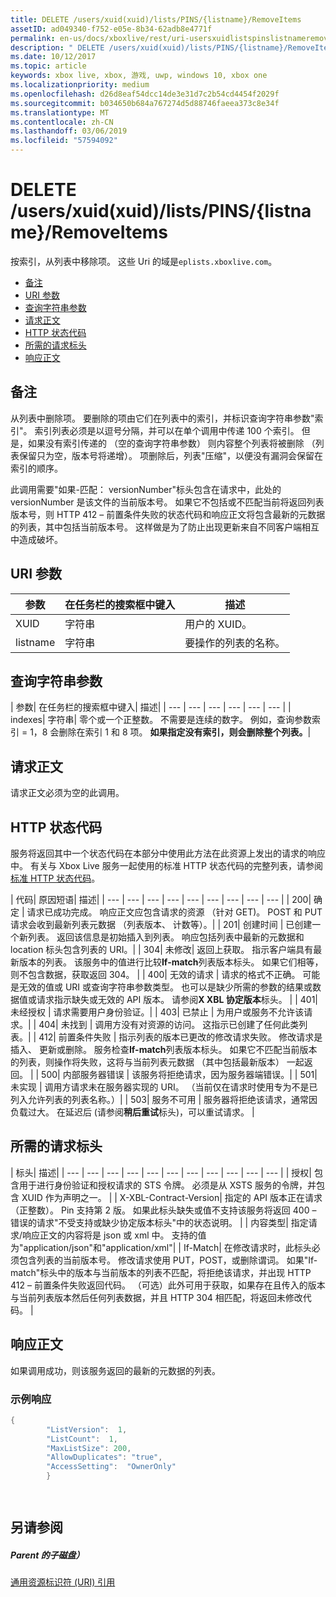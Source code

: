 ```yaml
---
title: DELETE /users/xuid(xuid)/lists/PINS/{listname}/RemoveItems
assetID: ad049340-f752-e05e-8b34-62adb8e4771f
permalink: en-us/docs/xboxlive/rest/uri-usersxuidlistspinslistnameremoveitemsdelete.html
description: " DELETE /users/xuid(xuid)/lists/PINS/{listname}/RemoveItems"
ms.date: 10/12/2017
ms.topic: article
keywords: xbox live, xbox, 游戏, uwp, windows 10, xbox one
ms.localizationpriority: medium
ms.openlocfilehash: d26d8eaf54dcc14de3e31d7c2b54cd4454f2029f
ms.sourcegitcommit: b034650b684a767274d5d88746faeea373c8e34f
ms.translationtype: MT
ms.contentlocale: zh-CN
ms.lasthandoff: 03/06/2019
ms.locfileid: "57594092"
---
```

# <a name="delete-usersxuidxuidlistspinslistnameremoveitems"></a>DELETE /users/xuid(xuid)/lists/PINS/{listname}/RemoveItems
按索引，从列表中移除项。 这些 Uri 的域是`eplists.xboxlive.com`。
 
  * [备注](#ID4EV)
  * [URI 参数](#ID4ECB)
  * [查询字符串参数](#ID4ELC)
  * [请求正文](#ID4END)
  * [HTTP 状态代码](#ID4EYD)
  * [所需的请求标头](#ID4EOBAC)
  * [响应正文](#ID4EEDAC)
 
<a id="ID4EV"></a>

 
## <a name="remarks"></a>备注 
 
从列表中删除项。 要删除的项由它们在列表中的索引，并标识查询字符串参数"索引"。 索引列表必须是以逗号分隔，并可以在单个调用中传递 100 个索引。 但是，如果没有索引传递的 （空的查询字符串参数） 则内容整个列表将被删除 （列表保留只为空，版本号将递增）。 项删除后，列表"压缩"，以便没有漏洞会保留在索引的顺序。 
 
此调用需要"如果-匹配： versionNumber"标头包含在请求中，此处的 versionNumber 是该文件的当前版本号。 如果它不包括或不匹配当前将返回列表版本号，则 HTTP 412 – 前置条件失败的状态代码和响应正文将包含最新的元数据的列表，其中包括当前版本号。 这样做是为了防止出现更新来自不同客户端相互中造成破坏。 
  
<a id="ID4ECB"></a>

 
## <a name="uri-parameters"></a>URI 参数 
 
| 参数| 在任务栏的搜索框中键入| 描述| 
| --- | --- | --- | 
| XUID| 字符串| 用户的 XUID。| 
| listname| 字符串| 要操作的列表的名称。| 
  
<a id="ID4ELC"></a>

 
## <a name="query-string-parameters"></a>查询字符串参数 
 
| 参数| 在任务栏的搜索框中键入| 描述| 
| --- | --- | --- | --- | --- | --- | 
| indexes| 字符串| 零个或一个正整数。 不需要是连续的数字。 例如，查询参数索引 = 1，8 会删除在索引 1 和 8 项。 <b>如果指定没有索引，则会删除整个列表。</b>| 
  
<a id="ID4END"></a>

 
## <a name="request-body"></a>请求正文 
 
请求正文必须为空的此调用。
  
<a id="ID4EYD"></a>

 
## <a name="http-status-codes"></a>HTTP 状态代码 
 
服务将返回其中一个状态代码在本部分中使用此方法在此资源上发出的请求的响应中。 有关与 Xbox Live 服务一起使用的标准 HTTP 状态代码的完整列表，请参阅[标准 HTTP 状态代码](../../additional/httpstatuscodes.md)。
 
| 代码| 原因短语| 描述| 
| --- | --- | --- | --- | --- | --- | --- | --- | --- | 
| 200| 确定 | 请求已成功完成。 响应正文应包含请求的资源 （针对 GET)。 POST 和 PUT 请求会收到最新列表元数据 （列表版本、 计数等）。| 
| 201| 创建时间 | 已创建一个新列表。 返回该信息是初始插入到列表。 响应包括列表中最新的元数据和 location 标头包含列表的 URI。| 
| 304| 未修改| 返回上获取。 指示客户端具有最新版本的列表。 该服务中的值进行比较<b>If-match</b>列表版本标头。 如果它们相等，则不包含数据，获取返回 304。 | 
| 400| 无效的请求 | 请求的格式不正确。 可能是无效的值或 URI 或查询字符串参数类型。 也可以是缺少所需的参数的结果或数据值或请求指示缺失或无效的 API 版本。 请参阅<b>X XBL 协定版本</b>标头。 | 
| 401| 未经授权 | 请求需要用户身份验证。| 
| 403| 已禁止 | 为用户或服务不允许该请求。| 
| 404| 未找到 | 调用方没有对资源的访问。 这指示已创建了任何此类列表。| 
| 412| 前置条件失败 | 指示列表的版本已更改的修改请求失败。 修改请求是插入、 更新或删除。 服务检查<b>If-match</b>列表版本标头。 如果它不匹配当前版本的列表，则操作将失败，这将与当前列表元数据 （其中包括最新版本） 一起返回。 | 
| 500| 内部服务器错误 | 该服务将拒绝请求，因为服务器端错误。| 
| 501| 未实现 | 调用方请求未在服务器实现的 URI。 （当前仅在请求时使用专为不是已列入允许列表的列表名称。）| 
| 503| 服务不可用 | 服务器将拒绝该请求，通常因负载过大。 在延迟后 (请参阅<b>稍后重试</b>标头)，可以重试请求。 | 
  
<a id="ID4EOBAC"></a>

 
## <a name="required-request-headers"></a>所需的请求标头
 
| 标头| 描述| 
| --- | --- | --- | --- | --- | --- | --- | --- | --- | --- | --- | 
| 授权| 包含用于进行身份验证和授权请求的 STS 令牌。 必须是从 XSTS 服务的令牌，并包含 XUID 作为声明之一。 | 
| X-XBL-Contract-Version| 指定的 API 版本正在请求 （正整数）。 Pin 支持第 2 版。 如果此标头缺失或值不支持该服务将返回 400 – 错误的请求"不受支持或缺少协定版本标头"中的状态说明。 | 
| 内容类型| 指定请求/响应正文的内容将是 json 或 xml 中。 支持的值为"application/json"和"application/xml"| 
| If-Match| 在修改请求时，此标头必须包含列表的当前版本号。 修改请求使用 PUT，POST，或删除谓词。 如果"If-match"标头中的版本与当前版本的列表不匹配，将拒绝该请求，并出现 HTTP 412 – 前置条件失败返回代码。 （可选）此外可用于获取，如果存在且传入的版本与当前列表版本然后任何列表数据，并且 HTTP 304 相匹配，将返回未修改代码。 | 
  
<a id="ID4EEDAC"></a>

 
## <a name="response-body"></a>响应正文 
 
如果调用成功，则该服务返回的最新的元数据的列表。 
 
<a id="ID4EODAC"></a>

 
### <a name="sample-response"></a>示例响应 
 

```cpp
{
        "ListVersion":  1,
        "ListCount":  1,
        "MaxListSize": 200,
        "AllowDuplicates": "true",
        "AccessSetting":  "OwnerOnly"
        }

      
```

   
<a id="ID4E1DAC"></a>

 
## <a name="see-also"></a>另请参阅
 
<a id="ID4E3DAC"></a>

 
##### <a name="parent"></a>Parent 的子磁盘） 

[通用资源标识符 (URI) 引用](../atoc-xboxlivews-reference-uris.md)

   